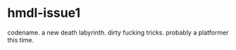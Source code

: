 # hmdl-issue1
codename. a new death labyrinth. dirty fucking tricks. probably a platformer this time.

